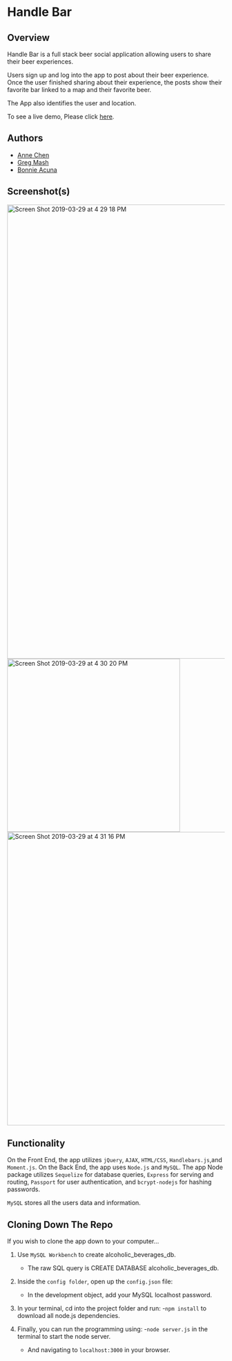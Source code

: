 # Handle Bar

## Overview

Handle Bar is a full stack beer social application allowing users to share their beer
experiences.

Users sign up and log into the app to post about their beer experience. Once the user finished sharing
about their experience, the posts show their favorite bar linked to a map and their favorite beer.

The App also identifies the user and location.

To see a live demo, Please click [here](https://limitless-basin-10585.herokuapp.com/).

## Authors

- [Anne Chen](https://github.com/ac5599656)
- [Greg Mash](https://github.com/GregMash)
- [Bonnie Acuna](https://github.com/BonnieAcuna)

## Screenshot(s)

<img width="1049" alt="Screen Shot 2019-03-29 at 4 29 18 PM" src="https://user-images.githubusercontent.com/42223683/55267578-2eea4380-5240-11e9-9b6b-01fedc456b34.png">
<img width="400" alt="Screen Shot 2019-03-29 at 4 30 20 PM" src="https://user-images.githubusercontent.com/42223683/55267576-2eea4380-5240-11e9-9c9b-6d129a026f21.png">
<img width="678" alt="Screen Shot 2019-03-29 at 4 31 16 PM" src="https://user-images.githubusercontent.com/42223683/55267577-2eea4380-5240-11e9-9331-e7682b693a11.png">

## Functionality

On the Front End, the app utilizes `jQuery`, `AJAX`, `HTML/CSS`, `Handlebars.js`,and `Moment.js`.
On the Back End, the app uses `Node.js` and `MySQL`. The app Node package utilizes `Sequelize` for database queries, `Express` for serving and routing, `Passport` for user authentication, and `bcrypt-nodejs` for hashing passwords.

`MySQL` stores all the users data and information.

## Cloning Down The Repo

If you wish to clone the app down to your computer...

1.  Use `MySQL Workbench` to create alcoholic_beverages_db.

    - The raw SQL query is CREATE DATABASE alcoholic_beverages_db.

2.  Inside the `config folder`, open up the `config.json` file:

    - In the development object, add your MySQL localhost password.

3.  In your terminal, cd into the project folder and run: -`npm install` to download all node.js dependencies.

4.  Finally, you can run the programming using: -`node server.js` in the terminal to start the node server.
    - And navigating to `localhost:3000` in your browser.
